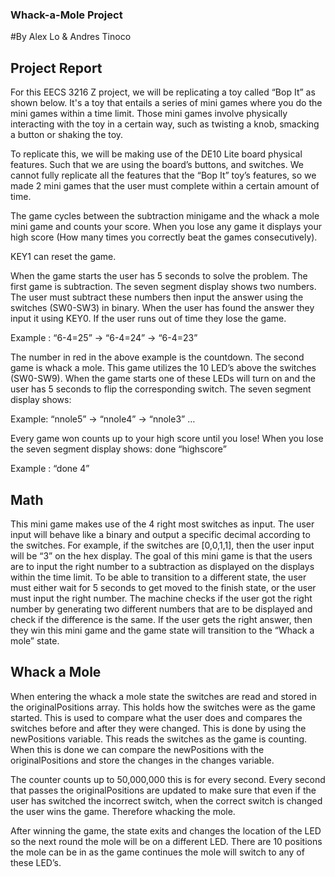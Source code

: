 ### Whack-a-Mole Project
#By Alex Lo & Andres Tinoco



## Project Report

For this EECS 3216 Z project, we will be replicating a toy called “Bop It” as shown below. It's a toy that entails a series of mini games where you do the mini games within a time limit. Those mini games involve physically interacting with the toy in a certain way, such as twisting a knob, smacking a button or shaking the toy.

To replicate this, we will be making use of the DE10 Lite board physical features. Such that we are using the board’s buttons, and switches. We cannot fully replicate all the features that the “Bop It” toy’s features, so we made 2 mini games that the user must complete within a certain amount of time.

The game cycles between the subtraction minigame and the whack a mole mini game and counts your score. When you lose any game it displays your high score (How many times you correctly beat the games consecutively). 

KEY1 can reset the game.

When the game starts the user has 5 seconds to solve the problem. The first game is subtraction. The seven segment display shows two numbers. The user must subtract these numbers then input the answer using the switches (SW0-SW3) in binary. When the user has found the answer they input it using KEY0. If the user runs out of time they lose the game.

Example : “6-4=25” -> “6-4=24” -> “6-4=23”

The number in red in the above example is the countdown. The second game is whack a mole. This game utilizes the 10 LED’s above the switches (SW0-SW9). When the game starts one of these LEDs will turn on and the user has 5 seconds to flip the corresponding switch. The seven segment display shows:

Example: “nnole5” -> “nnole4” -> “nnole3” …

Every game won counts up to your high score until you lose! When you lose the seven segment display shows: done “highscore”

Example : “done 4”

## Math
This mini game makes use of the 4 right most switches as input. The user input will behave like a binary and output a specific decimal according to the switches. For example, if the switches are [0,0,1,1], then the user input will be “3” on the hex display. The goal of this mini game is that the users are to input the right number to a subtraction as displayed on the displays within the time limit. To be able to transition to a different state, the user must either wait for 5 seconds to get moved to the finish state, or the user must input the right number. The machine checks if the user got the right number by generating two different numbers that are to be displayed and check if the difference is the same. If the user gets the right answer, then they win this mini game and the game state will transition to the “Whack a mole” state.

## Whack a Mole
When entering the whack a mole state the switches are read and stored in the originalPositions array. This holds how the switches were as the game started. This is used to compare what the user does and compares the switches before and after they were changed. This is done by using the newPositions variable. This reads the switches as the game is counting. When this is done we can compare the newPositions with the originalPositions and store the changes in the changes variable.

The counter counts up to 50,000,000 this is for every second. Every second that passes the originalPositions are updated to make sure that even if the user has switched the incorrect switch, when the correct switch is changed the user wins the game. Therefore whacking the mole. 

After winning the game, the state exits and changes the location of the LED so the next round the mole will be on a different LED. There are 10 positions the mole can be in as the game continues the mole will switch to any of these LED’s.

